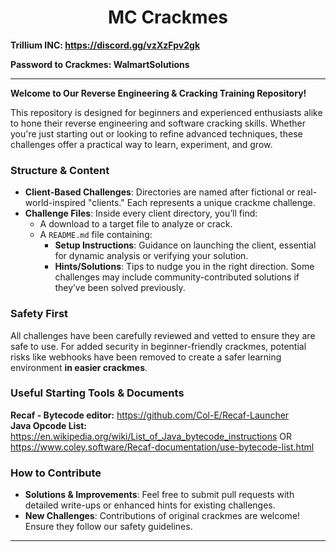 <h1 align="center">MC Crackmes</h1>

**Trillium INC: https://discord.gg/vzXzFpv2gk**

**Password to Crackmes: WalmartSolutions**

---  
**Welcome to Our Reverse Engineering & Cracking Training Repository!** 

This repository is designed for beginners and experienced enthusiasts alike to hone their reverse engineering and software cracking skills. Whether you're just starting out or looking to refine advanced techniques, these challenges offer a practical way to learn, experiment, and grow.  

### Structure & Content  
- **Client-Based Challenges**: Directories are named after fictional or real-world-inspired "clients." Each represents a unique crackme challenge.  
- **Challenge Files**: Inside every client directory, you’ll find:  
  - A download to a target file to analyze or crack.  
  - A `README.md` file containing:  
    - **Setup Instructions**: Guidance on launching the client, essential for dynamic analysis or verifying your solution.  
    - **Hints/Solutions**: Tips to nudge you in the right direction. Some challenges may include community-contributed solutions if they’ve been solved previously.  

### Safety First  
All challenges have been carefully reviewed and vetted to ensure they are safe to use. For added security in beginner-friendly crackmes, potential risks like webhooks have been removed to create a safer learning environment **in easier crackmes**.  

### Useful Starting Tools & Documents
**Recaf - Bytecode editor:** https://github.com/Col-E/Recaf-Launcher <br/>
**Java Opcode List:** https://en.wikipedia.org/wiki/List_of_Java_bytecode_instructions OR https://www.coley.software/Recaf-documentation/use-bytecode-list.html <br/>

### How to Contribute  
- **Solutions & Improvements**: Feel free to submit pull requests with detailed write-ups or enhanced hints for existing challenges.  
- **New Challenges**: Contributions of original crackmes are welcome! Ensure they follow our safety guidelines.
---  
